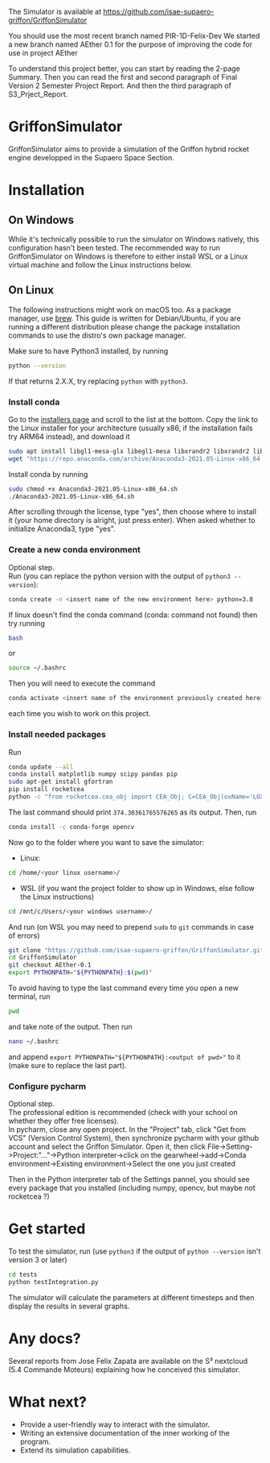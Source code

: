 The Simulator is available at https://github.com/isae-supaero-griffon/GriffonSimulator

You should use the most recent branch named PIR-1D-Felix-Dev
We started a new branch named AEther 0.1 for the purpose of improving the code for use in project AEther

To understand this project better, you can start by reading the 2-page Summary. Then you can read the first and second paragraph of Final Version 2 Semester Project Report. And then the third paragraph of S3_Prject_Report.

# GriffonSimulator
GriffonSimulator aims to provide a simulation of the Griffon hybrid rocket engine developped in the Supaero Space Section.

# Installation
## On Windows
While it's technically possible to run the simulator on Windows natively, this configuration hasn't been tested. The recommended way to run GriffonSimulator on Windows is therefore to either install WSL or a Linux virtual machine and follow the Linux instructions below.

## On Linux
The following instructions might work on macOS too. As a package manager, use [brew](https://brew.sh).
This guide is written for Debian/Ubuntu, if you are running a different distribution please change the package installation commands to use the distro's own package manager.

Make sure to have Python3 installed, by running
```bash
python --version
```
If that returns 2.X.X, try replacing `python` with `python3`.

### Install conda
Go to the [installers page](https://www.anaconda.com/products/individual#linux) and scroll to the list at the bottom.
Copy the link to the Linux installer for your architecture (usually x86, if the installation fails try ARM64 instead), and download it
```bash
sudo apt install libgl1-mesa-glx libegl1-mesa libxrandr2 libxrandr2 libxss1 libxcursor1 libxcomposite1 libasound2 libxi6 libxtst6
wget "https://repo.anaconda.com/archive/Anaconda3-2021.05-Linux-x86_64.sh"
```
Install conda by running
```bash
sudo chmod +x Anaconda3-2021.05-Linux-x86_64.sh
./Anaconda3-2021.05-Linux-x86_64.sh
```
After scrolling through the license, type "yes", then choose where to install it (your home directory is alright, just press enter).
When asked whether to initialize Anaconda3, type "yes".

### Create a new conda environment
Optional step.  
Run (you can replace the python version with the output of `python3 --version`):
```bash
conda create -n <insert name of the new environment here> python=3.8
```
If linux doesn't find the conda command (conda: command not found) then try running
```bash
bash
```
or
```bash
source ~/.bashrc
```
Then you will need to execute the command
```bash
conda activate <insert name of the environment previously created here>
```
each time you wish to work on this project.

### Install needed packages
Run
```bash
conda update --all
conda install matplotlib numpy scipy pandas pip
sudo apt-get install gfortran
pip install rocketcea
python -c "from rocketcea.cea_obj import CEA_Obj; C=CEA_Obj(oxName='LOX', fuelName='LH2'); print(C.get_Isp())"
```
The last command should print `374.30361765576265` as its output.
Then, run
```bash
conda install -c conda-forge opencv
```
Now go to the folder where you want to save the simulator:
* Linux:
```bash
cd /home/<your linux username>/
```
* WSL (if you want the project folder to show up in Windows, else follow the Linux instructions)
```bash
cd /mnt/c/Users/<your windows username>/
```
And run (on WSL you may need to prepend `sudo` to `git` commands in case of errors)
```bash
git clone "https://github.com/isae-supaero-griffon/GriffonSimulator.git"
cd GriffonSimulator
git checkout AEther-0.1
export PYTHONPATH="${PYTHONPATH}:$(pwd)"
```
To avoid having to type the last command every time you open a new terminal, run
```bash
pwd
```
and take note of the output. Then run
```bash
nano ~/.bashrc
```
and append `export PYTHONPATH="${PYTHONPATH}:<output of pwd>"` to it (make sure to replace the last part).

### Configure pycharm
Optional step.  
The professional edition is recommended (check with your school on whether they offer free licenses).  
In pycharm, close any open project. In the "Project" tab, click "Get from VCS" (Version Control System), then synchronize pycharm with your github account and select the Griffon Simulator.
Open it, then click File->Setting->Project:"..."->Python interpreter->click on the gearwheel->add->Conda environment->Existing environment->Select the one you just created

Then in the Python interpreter tab of the Settings pannel, you should see every package that you installed (including numpy, opencv, but maybe not rocketcea ?)

# Get started
To test the simulator, run (use `python3` if the output of `python --version` isn't version 3 or later)
```bash
cd tests
python testIntegration.py
```
The simulator will calculate the parameters at different timesteps and then display the results in several graphs.
# Any docs?
Several reports from Jose Felix Zapata are available on the S³ nextcloud (5.4 Commande Moteurs) explaining how he conceived this simulator.
# What next?

* Provide a user-friendly way to interact with the simulator.
* Writing an extensive documentation of the inner working of the program.
* Extend its simulation capabilities.
